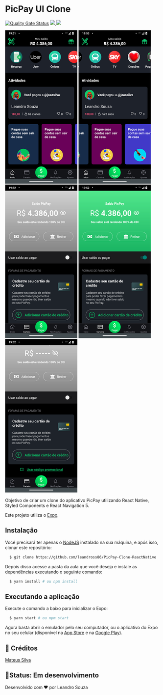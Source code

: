 
# PicPay UI Clone

[![Quality Gate Status](https://sonarcloud.io/api/project_badges/measure?project=leandross86_PicPay_Clone_React_Native&metric=alert_status)](https://sonarcloud.io/dashboard?id=leandross86_PicPay_Clone_React_Native) <a href="./LICENSE">
<img src="https://img.shields.io/github/license/leandross86/PicPay_Clone_React_Native"/>
</a> <img src="https://img.shields.io/github/last-commit/leandross86/PicPay_Clone_React_Native">


<img src="./assets/image/Screenshot02.png"/>
<img src="./assets/image/Screenshot011.png"/>
<img src="./assets/image/Screenshot03.png"/>
<img src="./assets/image/Screenshot04.png"/>
<img src="./assets/image/Screenshot05.png"/>


Objetivo de criar um clone do aplicativo PicPay utilizando React Native, Styled Components e React Navigation 5.

Este projeto utiliza o [Expo](https://expo.io/).

## Instalação

Você precisará ter apenas o [NodeJS](https://nodejs.org) instalado na sua máquina, e após isso, clonar este repositório:
```sh
  $ git clone https://github.com/leandross86/PicPay-Clone-ReactNative
```

Depois disso acesse a pasta da aula que você deseja e instale as dependências executando o seguinte comando:
```sh
  $ yarn install # ou npm install
```

## Executando a aplicação

Execute o comando a baixo para inicializar o Expo:
```sh
  $ yarn start # ou npm start
```

Agora basta abrir o emulador pelo seu computador, ou o aplicativo do Expo no seu celular (disponível na [App Store](https://apps.apple.com/br/app/expo-client/id982107779) e na [Google Play](https://play.google.com/store/apps/details?id=host.exp.exponent&hl=pt_BR)).

## 🤝 Créditos

[Mateus Silva](https://github.com/maateusilva)

## 🧱Status: Em desenvolvimento

Desenvolvido com ❤ por Leandro Souza
